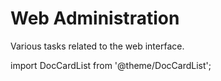 
# Web Administration

Various tasks related to the web interface.

import DocCardList from '@theme/DocCardList';

<DocCardList />


